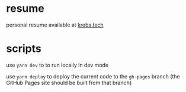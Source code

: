 # resume

personal resume available at [krebs.tech](https://krebs.tech)

# scripts

use `yarn dev` to to run locally in dev mode

use `yarn deploy` to deploy the current code to the `gh-pages` branch (the GitHub Pages site should be built from that branch)
